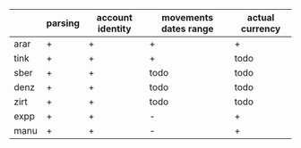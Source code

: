 |     | parsing | account identity | movements dates range | actual currency|
|-----|---------|------------------|-----------------------|----------------|
|arar | +       | +                | +                     | +              |
|tink | +       | +                | +                     | todo           |
|sber | +       | +                | todo                  | todo           |
|denz | +       | +                | todo                  | todo           |
|zirt | +       | +                | todo                  | todo           |
|expp | +       | +                | -                     | +              |
|manu | +       | +                | -                     | +              |
